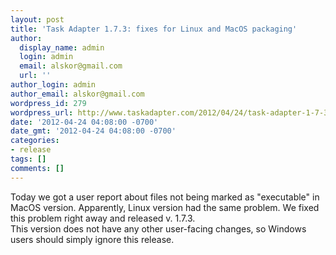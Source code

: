 ```yaml
---
layout: post
title: 'Task Adapter 1.7.3: fixes for Linux and MacOS packaging'
author:
  display_name: admin
  login: admin
  email: alskor@gmail.com
  url: ''
author_login: admin
author_email: alskor@gmail.com
wordpress_id: 279
wordpress_url: http://www.taskadapter.com/2012/04/24/task-adapter-1-7-3-fixes-for-linux-and-macos-packaging/
date: '2012-04-24 04:08:00 -0700'
date_gmt: '2012-04-24 04:08:00 -0700'
categories:
- release
tags: []
comments: []
---
```

<p>Today&nbsp;we got a user report about files not being marked as "executable" in MacOS version. Apparently,&nbsp;Linux version had the same problem. We fixed this problem right away and released v. 1.7.3.<br/>This version does not have any other user-facing changes, so Windows users should simply ignore this release.</p>
